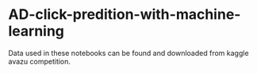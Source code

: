 # AD-click-predition-with-machine-learning


Data used in these notebooks can be found and downloaded from kaggle avazu competition.
